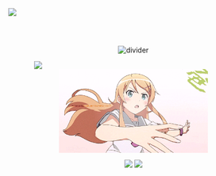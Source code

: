 <!-- 👾 中二打字动画区 -->
<div align="center">
  <img
    src="https://readme-typing-svg.demolab.com?font=Fira+Code&weight=600&size=24&duration=3000&pause=500&color=FF0077&vCenter=true&multiline=true&width=600&height=60&lines=Welcome+to+my+dark+domain...;I+code+because+I+must."
    style="display: block; margin-bottom: 60px;"
  />
</div>

<!-- 🔥 波浪横幅分割 -->
<p align="center" style="margin-top: 20px;">
  <img
    src="https://capsule-render.vercel.app/api?type=waving&color=0:ff2c70,100:3f0eff&height=100&section=header&text=Coding%20is%20Fate!&fontSize=30&fontColor=ffffff"
    alt="divider"
  />
</p>

<!-- 图像左右分布 -->
<div style="display: flex; justify-content: space-around; align-items: center; flex-wrap: wrap;">

  <!-- 技术语言图 -->
  <img src="https://github-readme-stats.vercel.app/api/top-langs/?username=Qimin-Shen&layout=compact&theme=radical" width="400"/>

  <!-- Kirino 动图 -->
  <img src="./assets/kirino.gif" width="300"/>

</div>

<!-- 中二徽章 -->
<p align="center">
  <img src="https://img.shields.io/badge/%E6%88%91%E4%B8%8D%E4%BC%9Abug-%E6%88%91%E6%98%AF%E7%A8%8B%E5%BA%8F%E5%BC%82%E5%BD%A2%E7%89%A9-purple?style=for-the-badge&logo=ghost"/>
  <img src="https://img.shields.io/badge/Code--Or--Die-%F0%9F%94%A5-black?style=for-the-badge" />
</p>
